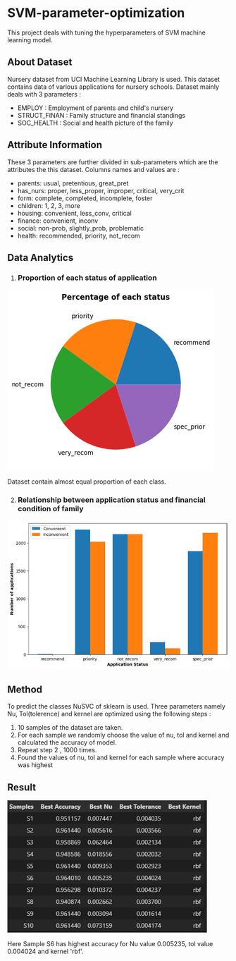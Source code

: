 # SVM-parameter-optimization

This project deals with tuning the hyperparameters of SVM machine learning model. 

## About Dataset

Nursery dataset from UCI Machine Learning Library is used. This dataset contains data of various applications for nursery schools. Dataset mainly deals with 3 parameters : 

-  EMPLOY : Employment of parents and child's nursery
-  STRUCT_FINAN : Family structure and financial standings
-  SOC_HEALTH : Social and health picture of the family

## Attribute Information

These 3 parameters are further divided in sub-parameters which are the attributes the this dataset.
Columns names and values are : 

- parents: usual, pretentious, great_pret
- has_nurs: proper, less_proper, improper, critical, very_crit
- form: complete, completed, incomplete, foster
- children: 1, 2, 3, more
- housing: convenient, less_conv, critical
- finance: convenient, inconv
- social: non-prob, slightly_prob, problematic
- health: recommended, priority, not_recom

## Data Analytics

1. ### Proportion of each status of application


![Proportion of each status](PieChart.png "Pie Chart")

Dataset contain almost equal proportion of each class.


2. ### Relationship between application status and financial condition of family

![Relationship between application status and financial condition of family](BarGraph.png "Bar Graph")

## Method 

To predict the classes NuSVC of sklearn is used. Three parameters namely Nu, Tol(tolerence) and kernel are optimized using the following steps :

1. 10 samples of the dataset are taken.
2. For each sample we randomly choose the value of nu, tol and kernel and calculated the accuracy of model.
3. Repeat step 2 , 1000 times.
4. Found the values of nu, tol and kernel for each sample where accuracy was highest

## Result 

![Result](Result.png "Result")

Here Sample S6 has highest accuracy for Nu value 0.005235, tol value 0.004024 and kernel 'rbf'.

